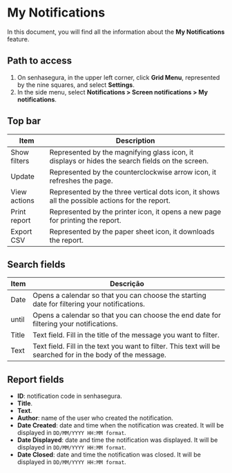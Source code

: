 # My Notifications

In this document, you will find all the information about the **My Notifications** feature.

## Path to access
1. On senhasegura, in the upper left corner, click **Grid Menu**, represented by the nine squares, and select **Settings**.
2. In the side menu, select **Notifications > Screen notifications > My notifications**.

## Top bar
| Item | Description |
| --- | --- |
| Show filters | Represented by the magnifying glass icon, it displays or hides the search fields on the screen. |
| Update | Represented by the counterclockwise arrow icon, it refreshes the page. |
| View actions | Represented by the three vertical dots icon, it shows all the possible actions for the report. |
| Print report | Represented by the printer icon, it opens a new page for printing the report. |
| Export CSV | Represented by the paper sheet icon, it downloads the report. |

## Search fields

| Item | Descrição |
| --- | --- |
| Date | Opens a calendar so that you can choose the starting date for filtering your notifications. |
| until | Opens a calendar so that you can choose the end date for filtering your notifications. |
| Title | Text field. Fill in the title of the message you want to filter. |
| Text | Text field. Fill in the text you want to filter. This text will be searched for in the body of the message. |

## Report fields

* **ID**: notification code in senhasegura.
* **Title**.
* **Text**.
* **Author**: name of the user who created the notification.
* **Date Created**: date and time when the notification was created. It will be displayed in `DD/MM/YYYY HH:MM format`.
* **Date Displayed**: date and time the notification was displayed. It will be displayed in `DD/MM/YYYY HH:MM format`.
* **Date Closed**: date and time the notification was closed. It will be displayed in `DD/MM/YYYY HH:MM format`.